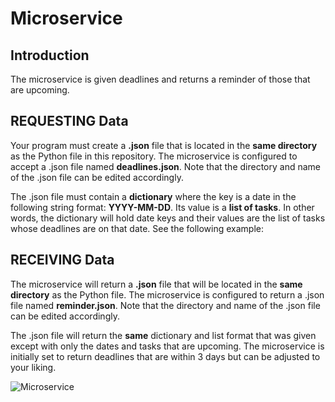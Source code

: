 ﻿# Microservice
 
 ## Introduction
 The microservice is given deadlines and returns a reminder of those that are upcoming.

 ## REQUESTING Data
 Your program must create a **.json** file that is located in the **same directory** as the Python file in this repository. The microservice is configured to accept a .json file named **deadlines.json**. Note that the directory and name of the .json file can be edited accordingly.

 The .json file must contain a **dictionary** where the key is a date in the following string format: **YYYY-MM-DD**. Its value is a **list of tasks**. In other words, the dictionary will hold date keys and their values are the list of tasks whose deadlines are on that date. See the following example:




 ## RECEIVING Data

 The microservice will return a **.json** file that will be located in the **same directory** as the Python file. The microservice is configured to return a .json file named **reminder.json**. Note that the directory and name of the .json file can be edited accordingly.

 The .json file will return the __same__ dictionary and list format that was given except with only the dates and tasks that are upcoming. The microservice is initially set to return deadlines that are within 3 days but can be adjusted to your liking.


 
 
 
 

 
 ![Microservice](https://github.com/ernielum/microservice/assets/101778511/175b7f1f-aa0d-4d9b-95f5-41912508c0fe)
